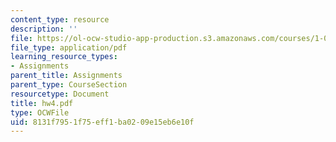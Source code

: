 ```yaml
---
content_type: resource
description: ''
file: https://ol-ocw-studio-app-production.s3.amazonaws.com/courses/1-033-mechanics-of-material-systems-an-energy-approach-fall-2003/8131f7951f75eff1ba0209e15eb6e10f_hw4.pdf
file_type: application/pdf
learning_resource_types:
- Assignments
parent_title: Assignments
parent_type: CourseSection
resourcetype: Document
title: hw4.pdf
type: OCWFile
uid: 8131f795-1f75-eff1-ba02-09e15eb6e10f
---
```

